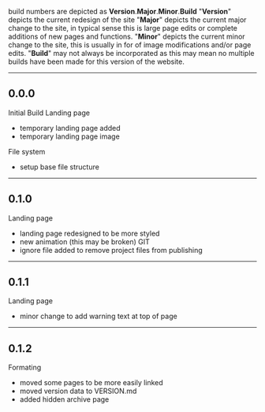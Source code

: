 build numbers are depicted as **Version**.**Major**.**Minor**.**Build**
"**Version**" depicts the current redesign of the site
"**Major**" depicts the current major change to the site, in typical sense this is large page edits or complete additions of new pages and functions.
"**Minor**" depicts the current minor change to the site, this is usually in for of image modifications and/or page edits.
"**Build**" may not always be incorporated as this may mean no multiple builds have been made for this version of the website.

---
## 0.0.0
Initial Build
Landing page
 - temporary landing page added
 - temporary landing page image
 
File system
 - setup base file structure
----------
## 0.1.0
Landing page
 - landing page redesigned to be more styled
 - new animation (this may be broken)
GIT
 - ignore file added to remove project files from publishing
----------
## 0.1.1
Landing page
 - minor change to add warning text at top of page
----------
## 0.1.2
Formating
 - moved some pages to be more easily linked
 - moved version data to VERSION.md
 - added hidden archive page